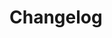 # Changelog

[repomaster/v0.0.5]: https://github.com/flowscan/go-repomaster/releases/tag/repomaster/v0.0.5
